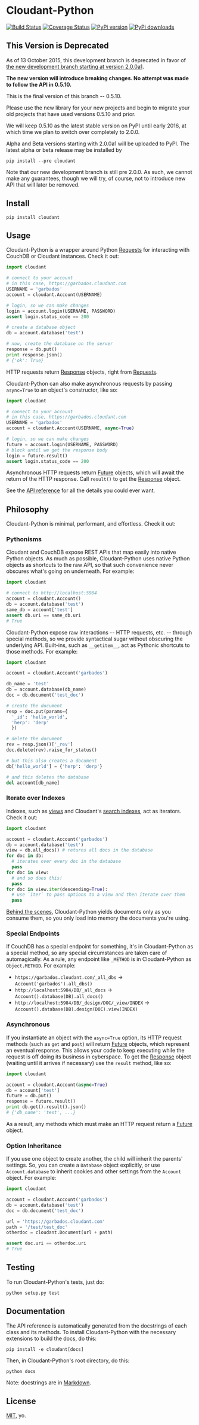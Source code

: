 # Cloudant-Python 

[![Build Status](https://travis-ci.org/cloudant-labs/cloudant-python.png)](https://travis-ci.org/cloudant-labs/cloudant-python)
[![Coverage Status](https://coveralls.io/repos/cloudant-labs/cloudant-python/badge.png)](https://coveralls.io/r/cloudant-labs/cloudant-python)
[![PyPi version](https://pypip.in/v/cloudant/badge.png)](https://crate.io/packages/cloudant/)
[![PyPi downloads](https://pypip.in/d/cloudant/badge.png)](https://crate.io/packages/cloudant/)

[futures]: http://docs.python.org/dev/library/concurrent.futures.html#future-objects
[requests]: http://www.python-requests.org/en/latest/
[responses]: http://www.python-requests.org/en/latest/api/#requests.Response

## This Version is Deprecated

As of 13 October 2015, this development branch is deprecated in favor of [the new 
development branch starting at version 2.0.0a1](https://github.com/cloudant/python-cloudant). 

**The new version will introduce breaking changes. No attempt was made to follow the 
API in 0.5.10.**

This is the final version of this branch -- 0.5.10. 

Please use the new library for your new projects and begin to migrate your old projects that have 
used versions 0.5.10 and prior. 

We will keep 0.5.10 as the latest stable version on PyPI until early 2016, at which time 
we plan to switch over completely to 2.0.0. 

Alpha and Beta versions starting with 2.0.0a1 will be uploaded to PyPI. The latest alpha 
or beta release may be installed by 

    pip install --pre cloudant

Note that our new development branch is still pre 2.0.0. As such, we cannot make any guarantees, though 
we will try, of course, not to introduce new API that will later be removed.


## Install

    pip install cloudant

## Usage

Cloudant-Python is a wrapper around Python [Requests][requests] for interacting with CouchDB or Cloudant instances. Check it out:

```python
import cloudant

# connect to your account
# in this case, https://garbados.cloudant.com
USERNAME = 'garbados'
account = cloudant.Account(USERNAME)

# login, so we can make changes
login = account.login(USERNAME, PASSWORD)
assert login.status_code == 200

# create a database object
db = account.database('test')

# now, create the database on the server
response = db.put()
print response.json()
# {'ok': True}
```

HTTP requests return [Response][responses] objects, right from [Requests][requests].

Cloudant-Python can also make asynchronous requests by passing `async=True` to an object's constructor, like so:

```python
import cloudant

# connect to your account
# in this case, https://garbados.cloudant.com
USERNAME = 'garbados'
account = cloudant.Account(USERNAME, async=True)

# login, so we can make changes
future = account.login(USERNAME, PASSWORD)
# block until we get the response body
login = future.result()
assert login.status_code == 200
```

Asynchronous HTTP requests return [Future][futures] objects, which will await the return of the HTTP response. Call `result()` to get the [Response][responses] object.

See the [API reference](http://cloudant-labs.github.io/cloudant-python/#api) for all the details you could ever want.

## Philosophy

Cloudant-Python is minimal, performant, and effortless. Check it out:

### Pythonisms

Cloudant and CouchDB expose REST APIs that map easily into native Python objects. As much as possible, Cloudant-Python uses native Python objects as shortcuts to the raw API, so that such convenience never obscures what's going on underneath. For example:

```python
import cloudant

# connect to http://localhost:5984
account = cloudant.Account()
db = account.database('test')
same_db = account['test']
assert db.uri == same_db.uri
# True
```

Cloudant-Python expose raw interactions -- HTTP requests, etc. -- through special methods, so we provide syntactical sugar without obscuring the underlying API. Built-ins, such as `__getitem__`, act as Pythonic shortcuts to those methods. For example:

```python
import cloudant

account = cloudant.Account('garbados')

db_name = 'test'
db = account.database(db_name)
doc = db.document('test_doc')

# create the document
resp = doc.put(params={
  '_id': 'hello_world',
  'herp': 'derp'
  })

# delete the document
rev = resp.json()['_rev']
doc.delete(rev).raise_for_status()

# but this also creates a document
db['hello_world'] = {'herp': 'derp'}

# and this deletes the database
del account[db_name]
```

### Iterate over Indexes

Indexes, such as [views](https://cloudant.com/for-developers/views/) and Cloudant's [search indexes](https://cloudant.com/for-developers/search/), act as iterators. Check it out:

```python
import cloudant

account = cloudant.Account('garbados')
db = account.database('test')
view = db.all_docs() # returns all docs in the database
for doc in db:
  # iterates over every doc in the database
  pass
for doc in view:
  # and so does this!
  pass
for doc in view.iter(descending=True):
  # use `iter` to pass options to a view and then iterate over them
  pass
```

[Behind the scenes](https://github.com/cloudant-labs/cloudant-python/blob/master/cloudant/index.py#L23-L33), Cloudant-Python yields documents only as you consume them, so you only load into memory the documents you're using.

### Special Endpoints

If CouchDB has a special endpoint for something, it's in Cloudant-Python as a special method, so any special circumstances are taken care of automagically. As a rule, any endpoint like `_METHOD` is in Cloudant-Python as `Object.METHOD`. For example:

* `https://garbados.cloudant.com/_all_dbs` -> `Account('garbados').all_dbs()`
* `http://localhost:5984/DB/_all_docs` -> `Account().database(DB).all_docs()`
* `http://localhost:5984/DB/_design/DOC/_view/INDEX` -> `Account().database(DB).design(DOC).view(INDEX)`

### Asynchronous

If you instantiate an object with the `async=True` option, its HTTP request methods (such as `get` and `post`) will return [Future][futures] objects, which represent an eventual response. This allows your code to keep executing while the request is off doing its business in cyberspace. To get the [Response][responses] object (waiting until it arrives if necessary) use the `result` method, like so:

```python
import cloudant

account = cloudant.Account(async=True)
db = account['test']
future = db.put()
response = future.result()
print db.get().result().json()
# {'db_name': 'test', ...}
```

As a result, any methods which must make an HTTP request return a [Future][futures] object.

### Option Inheritance

If you use one object to create another, the child will inherit the parents' settings. So, you can create a `Database` object explicitly, or use `Account.database` to inherit cookies and other settings from the `Account` object. For example:

```python
import cloudant

account = cloudant.Account('garbados')
db = account.database('test')
doc = db.document('test_doc')

url = 'https://garbados.cloudant.com'
path = '/test/test_doc'
otherdoc = cloudant.Document(url + path)

assert doc.uri == otherdoc.uri
# True
```

## Testing

To run Cloudant-Python's tests, just do:

    python setup.py test

## Documentation

The API reference is automatically generated from the docstrings of each class and its methods. To install Cloudant-Python with the necessary extensions to build the docs, do this:

    pip install -e cloudant[docs]

Then, in Cloudant-Python's root directory, do this:

    python docs

Note: docstrings are in [Markdown](http://daringfireball.net/projects/markdown/).

## License

[MIT](http://opensource.org/licenses/MIT), yo.
